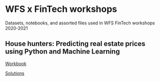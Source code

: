 # WFS x FinTech workshops
 Datasets, notebooks, and assorted files used in WFS FinTech workshops 2020-2021

## House hunters: Predicting real estate prices using Python and Machine Learning
[Workbook](https://colab.research.google.com/drive/1nuA85dxZViSV4aRd0Zj50awkkHDiwcug?usp=sharing)

[Solutions](https://colab.research.google.com/drive/1ZPe5MVYR6EtHzgn5w1NbAEckTKjVvxCT?usp=sharing)
